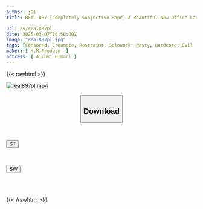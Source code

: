 ```yaml
---
author: j91
title: REAL-897 [Completely Subjective Rape] A Beautiful New Office Lady I Saw In Marunouchi Was Kidnapped And Forced To Go To Work By Himari Aizuki

url: /v/real897pl
date: 2025-03-07T16:50:00Z
image: "real897pl.jpg"
tags: [Censored, Creampie, Restraint, Solowork, Nasty, Hardcore, Evil	]
maker: [ K.M.Produce  ]
actress: [ Aizuki Himari ]
---
```



{{< rawhtml >}}

<div class="video" data-videoid="7RplWG4jaOUAqL7">
    <a href="javascript:;">
        <img src="/v/real897pl/real897pl.jpg" width="WIDTH" height="HEIGHT" alt="real897pl.mp4" loading="lazy">
    </a>
</div>

<script type="text/javascript" src="https://j91.asia/asset/on-demand-st.js"></script>

<br>
  <link rel="stylesheet" href="https://j91.asia/asset/bs5.css">
  
  <center>
  <button class="btn btn-primary" type="button" data-bs-toggle="collapse" data-bs-target=".multi-collapse" aria-expanded="false" aria-controls="multiCollapseExample1 multiCollapseExample2"><h2>Download</h2></button></center>
</p>
<div class="row">
  <div class="col">
    <div class="collapse multi-collapse" id="multiCollapseExample1">
      <div class="card card-body">
	      	      <br>
<div class="buttons">  
<p><a href="/v/real897pl/st.html" target="_blank"><button class="btn-hover color-3"><i class="fa fa-download"></i> ST</button></a></p></div>
    </div>
  </div>
</div>
  <div class="col">
    <div class="collapse multi-collapse" id="multiCollapseExample2">
      <div class="card card-body">
	      <br>
<div class="buttons">
<p><a href="/v/real897pl/sw.html" target="_blank"><button class="btn-hover color-2"><i class="fa fa-download"></i> SW</button></a></p></div>
<br><br>
      </div>
    </div>
  </div>
</div>

{{< /rawhtml >}}